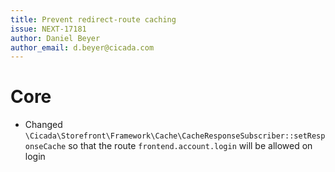 ```yaml
---
title: Prevent redirect-route caching
issue: NEXT-17181
author: Daniel Beyer
author_email: d.beyer@cicada.com
---
```

# Core
* Changed `\Cicada\Storefront\Framework\Cache\CacheResponseSubscriber::setResponseCache` so that the route `frontend.account.login` will be allowed on login
